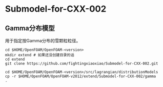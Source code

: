 # Submodel-for-CXX-002

## Gamma分布模型
用于指定按Gamma分布的雪颗粒粒径。

```shell
cd $HOME/OpenFOAM/OpenFOAM-<version>
mkdir extend # 如果还没创建目录的话
cd extend
git clone https://github.com/fightingxiaoxiao/Submodel-for-CXX-002.git

cd $HOME/OpenFOAM/OpenFOAM-<version>/src/lagrangian/distributionModels
cp -r $HOME/OpenFOAM/OpenFOAM-v2012/extend/Submodel-for-CXX-002/gamma .
```
